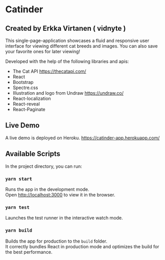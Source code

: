 # Catinder

## Created by Erkka Virtanen ( vidnyte )

This single-page-application showcases a fluid and responsive user interface for viewing different cat breeds and images. You can also save your favorite ones for later viewing!

Developed with the help of the following libraries and apis:

- The Cat API
  https://thecatapi.com/
- React
- Bootstrap
- Spectre.css
- Illustration and logo from Undraw
  https://undraw.co/
- React-localization
- React-reveal
- React-Paginate

## Live Demo

A live demo is deployed on Heroku.
https://catinder-app.herokuapp.com/

## Available Scripts

In the project directory, you can run:

### `yarn start`

Runs the app in the development mode.<br />
Open [http://localhost:3000](http://localhost:3000) to view it in the browser.

### `yarn test`

Launches the test runner in the interactive watch mode.<br />

### `yarn build`

Builds the app for production to the `build` folder.<br />
It correctly bundles React in production mode and optimizes the build for the best performance.
